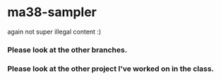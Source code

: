 # ma38-sampler
again not super illegal content :)


### Please look at the other branches.
### Please look at the other project I've worked on in the class.
